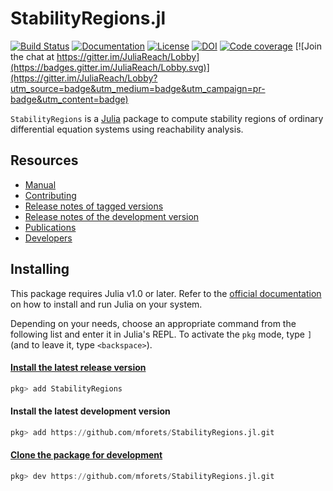 # StabilityRegions.jl

[![Build Status](https://travis-ci.org/JuliaReach/StabilityRegions.jl.svg?branch=master)](https://travis-ci.org/JuliaReach/StabilityRegions.jl)
[![Documentation](https://img.shields.io/badge/docs-latest-blue.svg)](http://juliareach.github.io/StabilityRegions.jl/dev/)
[![License](https://img.shields.io/github/license/mashape/apistatus.svg?maxAge=2592000)](https://github.com/JuliaReach/StabilityRegions.jl/blob/master/LICENSE)
[![DOI](https://zenodo.org/badge/105701832.svg)](https://zenodo.org/badge/latestdoi/105701832)
[![Code coverage](http://codecov.io/github/JuliaReach/StabilityRegions.jl/coverage.svg?branch=master)](https://codecov.io/github/JuliaReach/StabilityRegions.jl?branch=master)
[![Join the chat at https://gitter.im/JuliaReach/Lobby](https://badges.gitter.im/JuliaReach/Lobby.svg)](https://gitter.im/JuliaReach/Lobby?utm_source=badge&utm_medium=badge&utm_campaign=pr-badge&utm_content=badge)

`StabilityRegions` is a [Julia](http://julialang.org) package to compute stability
regions of ordinary differential equation systems using reachability analysis.

## Resources

- [Manual](http://juliareach.github.io/StabilityRegions.jl/dev/)
- [Contributing](https://juliareach.github.io/StabilityRegions.jl/dev/about/#Contributing-1)
- [Release notes of tagged versions](https://github.com/JuliaReach/StabilityRegions.jl/releases)
- [Release notes of the development version](https://github.com/JuliaReach/StabilityRegions.jl/wiki/Release-log-tracker)
- [Publications](https://juliareach.github.io/Reachability.jl/dev/publications/)
- [Developers](https://juliareach.github.io/StabilityRegions.jl/dev/about/#Credits-1)

## Installing

This package requires Julia v1.0 or later.
Refer to the [official documentation](https://julialang.org/downloads) on how to
install and run Julia on your system.

Depending on your needs, choose an appropriate command from the following list
and enter it in Julia's REPL.
To activate the `pkg` mode, type `]` (and to leave it, type `<backspace>`).

#### [Install the latest release version](https://julialang.github.io/Pkg.jl/v1/managing-packages/#Adding-registered-packages-1)

```julia
pkg> add StabilityRegions
```

#### Install the latest development version

```julia
pkg> add https://github.com/mforets/StabilityRegions.jl.git
```

#### [Clone the package for development](https://julialang.github.io/Pkg.jl/v1/managing-packages/#Developing-packages-1)

```julia
pkg> dev https://github.com/mforets/StabilityRegions.jl.git
```
